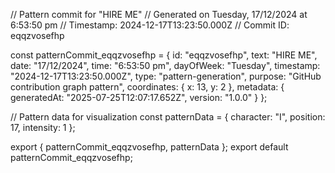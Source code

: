 // Pattern commit for "HIRE ME"
// Generated on Tuesday, 17/12/2024 at 6:53:50 pm
// Timestamp: 2024-12-17T13:23:50.000Z
// Commit ID: eqqzvosefhp

const patternCommit_eqqzvosefhp = {
  id: "eqqzvosefhp",
  text: "HIRE ME",
  date: "17/12/2024",
  time: "6:53:50 pm",
  dayOfWeek: "Tuesday",
  timestamp: "2024-12-17T13:23:50.000Z",
  type: "pattern-generation",
  purpose: "GitHub contribution graph pattern",
  coordinates: {
    x: 13,
    y: 2
  },
  metadata: {
    generatedAt: "2025-07-25T12:07:17.652Z",
    version: "1.0.0"
  }
};

// Pattern data for visualization
const patternData = {
  character: "I",
  position: 17,
  intensity: 1
};

export { patternCommit_eqqzvosefhp, patternData };
export default patternCommit_eqqzvosefhp;
